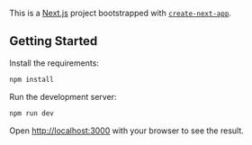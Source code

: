 This is a [Next.js](https://nextjs.org/) project bootstrapped with [`create-next-app`](https://github.com/vercel/next.js/tree/canary/packages/create-next-app).

## Getting Started
Install the requirements:
```bash
npm install
```

Run the development server:
```bash
npm run dev
```

Open [http://localhost:3000](http://localhost:3000) with your browser to see the result.
